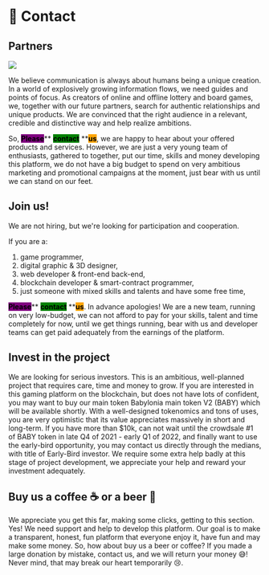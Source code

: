 # 🤝 Contact

## Partners

![](.gitbook/assets/support-partner\_001.png)

We believe communication is always about humans being a unique creation. In a world of explosively growing information flows, we need guides and points of focus. As creators of online and offline lottery and board games, we, together with our future partners, search for authentic relationships and unique products. We are convinced that the right audience in a relevant, credible and distinctive way and help realize ambitions.&#x20;

So, <mark style="background-color:purple;">**Please**</mark>** **<mark style="background-color:green;">**contact**</mark>** **<mark style="background-color:orange;">**us**</mark>, we are happy to hear about your offered products and services. However, we are just a very young team of enthusiasts, gathered to together, put our time, skills and money developing this platform, we do not have a big budget to spend on very ambitious marketing and promotional campaigns at the moment, just bear with us until we can stand on our feet.

## Join us!&#x20;

We are not hiring, but we're looking for participation and cooperation.&#x20;

If you are a:

1. game programmer,&#x20;
2. digital graphic & 3D designer,&#x20;
3. web developer & front-end back-end,&#x20;
4. blockchain developer & smart-contract programmer,&#x20;
5. just someone with mixed skills and talents and have some free time,

<mark style="background-color:purple;">**Please**</mark>** **<mark style="background-color:green;">**contact**</mark>** **<mark style="background-color:orange;">**us**</mark>. In advance apologies! We are a new team, running on very low-budget, we can not afford to pay for your skills, talent and time completely for now, until we get things running, bear with us and developer teams can get paid adequately from the earnings of the platform.

## Invest in the project&#x20;

We are looking for serious investors. This is an ambitious, well-planned project that requires care, time and money to grow. If you are interested in this gaming platform on the blockchain, but does not have lots of confident, you may want to buy our main token Babylonia main token V2 (BABY) which will be available shortly. With a well-designed tokenomics and tons of uses, you are very optimistic that its value appreciates massively in short and long-term. If you have more than $10k, can not wait until the crowdsale #1 of BABY token in late Q4 of 2021 - early Q1 of 2022, and finally want to use the early-bird opportunity, you may contact us directly through the medians, with title of Early-Bird investor. We require some extra help badly at this stage of project development, we appreciate your help and reward your investment adequately.&#x20;

## Buy us a coffee ☕ or a beer 🍺&#x20;

We appreciate you get this far, making some clicks, getting to this section. Yes! We need support and help to develop this platform. Our goal is to make a transparent, honest, fun platform that everyone enjoy it, have fun and may make some money. So, how about buy us a beer or coffee? If you made a large donation by mistake, contact us, and we will return your money 😅! Never mind, that may break our heart temporarily 😢.
